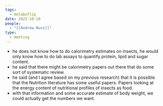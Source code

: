 ```yaml
---
tags:
  - metaboflip
date: 2025-10-10
people:
  - "[[Andrew Nuss]]"
type:
  - meeting
---
```

- he does not know how to do calorimetry estimates on insects, he would only know how to do lab assays to quantify protein, lipid and sugar content. 
- he said that there might be calorimetry papers out there that do some sort of systematic review. 
- he said (and I agree based on my previous research) that it is possible that the Nutrition literature has some useful papers. Papers looking at the energy content of nutritional profiles of insects as food. 
- with that information and some accurate estimate of body weight, we could actually get the numbers we want. 

